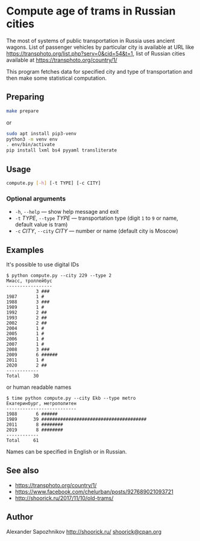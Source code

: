 # Compute age of trams in Russian cities

The most of systems of public transportation in Russia uses ancient wagons.
List of passenger vehicles by particular city is available at URL like https://transphoto.org/list.php?serv=0&cid=54&t=1, list of Russian cities available at https://transphoto.org/country/1/

This program fetches data for specified city and type of transportation and then make some statistical computation.

## Preparing

```bash
make prepare
```

or

```bash
sudo apt install pip3-venv
python3 -m venv env
. env/bin/activate
pip install lxml bs4 pyyaml transliterate
```

## Usage

```bash
compute.py [-h] [-t TYPE] [-c CITY]
```

### Optional arguments

* `-h`, `--help` — show help message and exit
* `-t` _TYPE_, `--type` _TYPE_ — transportation type
   (digit `1` to `9` or name, default value is tram)
* `-c` _CITY_, `--city` _CITY_ — number or name
   (default city is Moscow)

## Examples

It's possible to use digital IDs

```
$ python compute.py --city 229 --type 2
Миасс, троллейбус
-----------------
           3 ###
1987       1 #
1988       3 ###
1989       1 #
1992       2 ##
1993       2 ##
2002       2 ##
2004       1 #
2005       1 #
2006       1 #
2007       1 #
2008       3 ###
2009       6 ######
2011       1 #
2020       2 ##
------------
Total     30
```

or human readable names

```
$ time python compute.py --city Ekb --type metro
Екатеринбург, метрополитен
--------------------------
1988       6 ######
1989      39 #######################################
2011       8 ########
2019       8 ########
------------
Total     61
```

Names can be specified in English or in Russian.

## See also

* https://transphoto.org/country/1/
* https://www.facebook.com/chelurban/posts/927689021093721
* http://shoorick.ru/2017/11/10/old-trams/

## Author

Alexander Sapozhnikov
http://shoorick.ru/
<shoorick@cpan.org>
